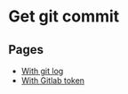 # Get git commit

## Pages

- [With git log](https://github.com/ChrisChrisW/get-gitlab-commit/tree/main/log)
- [With Gitlab token](https://github.com/ChrisChrisW/get-gitlab-commit/tree/main/token)
